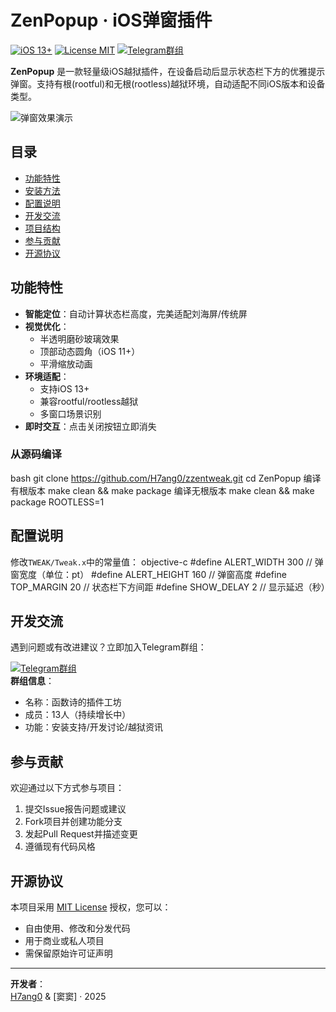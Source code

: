 # ZenPopup · iOS弹窗插件

[![iOS 13+](https://img.shields.io/badge/iOS-13%2B-blue)](https://www.apple.com/ios)
[![License MIT](https://img.shields.io/badge/License-MIT-green)](LICENSE)
[![Telegram群组](https://img.shields.io/badge/Telegram-交流群组-blue)](https://t.me/HyanguChat)

**ZenPopup** 是一款轻量级iOS越狱插件，在设备启动后显示状态栏下方的优雅提示弹窗。支持有根(rootful)和无根(rootless)越狱环境，自动适配不同iOS版本和设备类型。

![弹窗效果演示](https://via.placeholder.com/400x250.png?text=ZenPopup+Demo+Preview)

## 目录
- [功能特性](#功能特性)
- [安装方法](#安装方法)
- [配置说明](#配置说明)
- [开发交流](#开发交流)
- [项目结构](#项目结构)
- [参与贡献](#参与贡献)
- [开源协议](#开源协议)

## 功能特性
- **智能定位**：自动计算状态栏高度，完美适配刘海屏/传统屏
- **视觉优化**：
  - 半透明磨砂玻璃效果
  - 顶部动态圆角（iOS 11+）
  - 平滑缩放动画
- **环境适配**：
  - 支持iOS 13+
  - 兼容rootful/rootless越狱
  - 多窗口场景识别
- **即时交互**：点击关闭按钮立即消失

### 从源码编译
bash
git clone https://github.com/H7ang0/zzentweak.git
cd ZenPopup
编译有根版本
make clean && make package
编译无根版本
make clean && make package ROOTLESS=1
## 配置说明
修改`TWEAK/Tweak.x`中的常量值：
objective-c
#define ALERT_WIDTH 300 // 弹窗宽度（单位：pt）
#define ALERT_HEIGHT 160 // 弹窗高度
#define TOP_MARGIN 20 // 状态栏下方间距
#define SHOW_DELAY 2 // 显示延迟（秒）

## 开发交流
遇到问题或有改进建议？立即加入Telegram群组：

[![Telegram群组](https://img.shields.io/badge/-点击加入-blue?logo=telegram)](https://t.me/HyanguChat)  
**群组信息**：
- 名称：函数诗的插件工坊
- 成员：13人（持续增长中）
- 功能：安装支持/开发讨论/越狱资讯


## 参与贡献
欢迎通过以下方式参与项目：
1. 提交Issue报告问题或建议
2. Fork项目并创建功能分支
3. 发起Pull Request并描述变更
4. 遵循现有代码风格

## 开源协议
本项目采用 [MIT License](LICENSE) 授权，您可以：
- 自由使用、修改和分发代码
- 用于商业或私人项目
- 需保留原始许可证声明

---
**开发者**：  
[H7ang0](https://t.me/H7ang0) & [窦窦] · 2025
